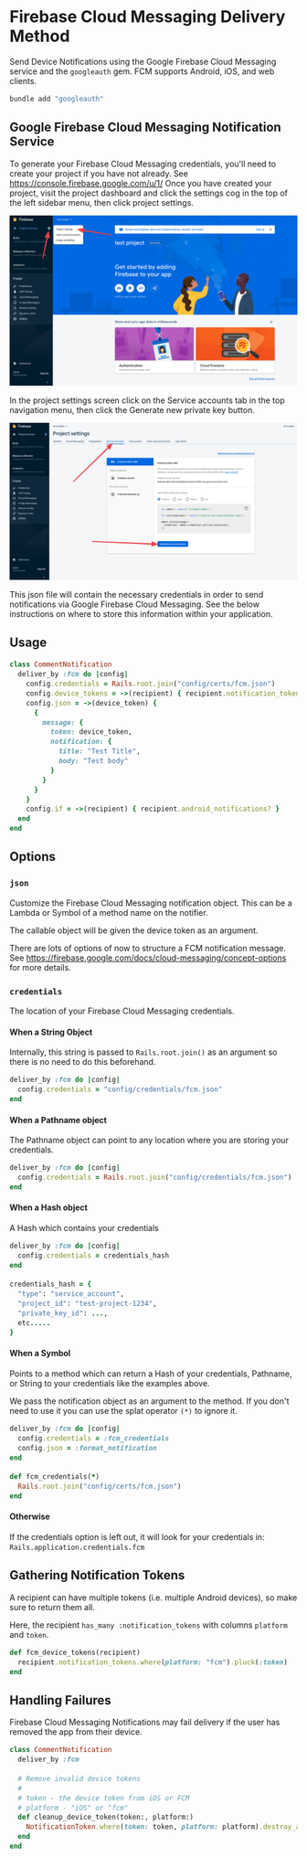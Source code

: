 # Firebase Cloud Messaging Delivery Method

Send Device Notifications using the Google Firebase Cloud Messaging service and the `googleauth` gem. FCM supports Android, iOS, and web clients.

```bash
bundle add "googleauth"
```

## Google Firebase Cloud Messaging Notification Service

To generate your Firebase Cloud Messaging credentials, you'll need to create your project if you have not already. See https://console.firebase.google.com/u/1/
Once you have created your project, visit the project dashboard and click the settings cog in the top of the left sidebar menu, then click project settings.

![Firebase Console](../images/fcm-project-settings.png)

In the project settings screen click on the Service accounts tab in the top navigation menu, then click the Generate new private key button.

![Service accounts](../images/fcm-credentials-json.png)

This json file will contain the necessary credentials in order to send notifications via Google Firebase Cloud Messaging.
See the below instructions on where to store this information within your application.

## Usage

```ruby
class CommentNotification
  deliver_by :fcm do |config|
    config.credentials = Rails.root.join("config/certs/fcm.json")
    config.device_tokens = ->(recipient) { recipient.notification_tokens.where(platform: "fcm").pluck(:token) }
    config.json = ->(device_token) {
      {
        message: {
          token: device_token,
          notification: {
            title: "Test Title",
            body: "Test body"
          }
        }
      }
    }
    config.if = ->(recipient) { recipient.android_notifications? }
  end
end
```

## Options

### `json`
Customize the Firebase Cloud Messaging notification object. This can be a Lambda or Symbol of a method name on the notifier. 
  
The callable object will be given the device token as an argument.

There are lots of options of now to structure a FCM notification message. See https://firebase.google.com/docs/cloud-messaging/concept-options for more details.

### `credentials`
The location of your Firebase Cloud Messaging credentials.

#### When a String Object

Internally, this string is passed to `Rails.root.join()` as an argument so there is no need to do this beforehand.

```ruby
deliver_by :fcm do |config| 
  config.credentials = "config/credentials/fcm.json"
end
```

#### When a Pathname object

The Pathname object can point to any location where you are storing your credentials.

```ruby
deliver_by :fcm do |config| 
  config.credentials = Rails.root.join("config/credentials/fcm.json")
end
```

#### When a Hash object

A Hash which contains your credentials

```ruby
deliver_by :fcm do |config| 
  config.credentials = credentials_hash 
end

credentials_hash = {
  "type": "service_account",
  "project_id": "test-project-1234",
  "private_key_id": ...,
  etc.....
}
```

#### When a Symbol

Points to a method which can return a Hash of your credentials, Pathname, or String to your credentials like the examples above. 

We pass the notification object as an argument to the method. If you don't need to use it you can use the splat operator `(*)` to ignore it.

```ruby
deliver_by :fcm do |config| 
  config.credentials = :fcm_credentials
  config.json = :format_notification
end

def fcm_credentials(*)
  Rails.root.join("config/certs/fcm.json")
end
```

#### Otherwise

If the credentials option is left out, it will look for your credentials in: `Rails.application.credentials.fcm`

## Gathering Notification Tokens

A recipient can have multiple tokens (i.e. multiple Android devices), so make sure to return them all.

Here, the recipient `has_many :notification_tokens` with columns `platform` and `token`.

```ruby
def fcm_device_tokens(recipient)
  recipient.notification_tokens.where(platform: "fcm").pluck(:token)
end
```

## Handling Failures

Firebase Cloud Messaging Notifications may fail delivery if the user has removed the app from their device.

```ruby
class CommentNotification
  deliver_by :fcm

  # Remove invalid device tokens
  #
  # token - the device token from iOS or FCM
  # platform - "iOS" or "fcm"
  def cleanup_device_token(token:, platform:)
    NotificationToken.where(token: token, platform: platform).destroy_all
  end
end
```
